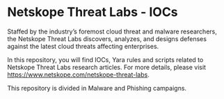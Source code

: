 # Netskope Threat Labs - IOCs

Staffed by the industry’s foremost cloud threat and malware researchers, the Netskope Threat Labs discovers, analyzes, and designs defenses against the latest cloud threats affecting enterprises.

In this repository, you will find IOCs, Yara rules and scripts related to Netskope Threat Labs research articles. For more details, please visit https://www.netskope.com/netskope-threat-labs.

This repository is divided in Malware and Phishing campaigns.
